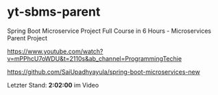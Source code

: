 # yt-sbms-parent
Spring Boot Microservice Project Full Course in 6 Hours - Microservices Parent Project

https://www.youtube.com/watch?v=mPPhcU7oWDU&t=2110s&ab_channel=ProgrammingTechie

https://github.com/SaiUpadhyayula/spring-boot-microservices-new

Letzter Stand: **2:02:00** im Video